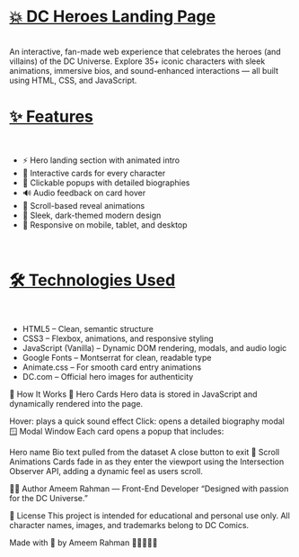 <h1><u>💥 DC Heroes Landing Page</u></h1>
<br>
An interactive, fan-made web experience that celebrates the heroes (and villains) of the DC Universe. Explore 35+ iconic characters with sleek animations, immersive bios, and sound-enhanced interactions — all built using HTML, CSS, and JavaScript.
<br>
<h1><u>✨ Features</u></h1>
<br>
<div>
  <ul>
    <li>⚡ Hero landing section with animated intro</li>
    <li>🎴 Interactive cards for every character</li>
    <li>📜 Clickable popups with detailed biographies</li>
    <li>🔊 Audio feedback on card hover</li>
    <li>🔄 Scroll-based reveal animations</li>
    <li>🎨 Sleek, dark-themed modern design</li>
    <li>📱 Responsive on mobile, tablet, and desktop</li>
  </ul>
</div>
<br>
<h1><u>🛠️ Technologies Used</u></h1>
<br>
<div>
  <ul>
    <li>HTML5 – Clean, semantic structure</li>
    <li>CSS3 – Flexbox, animations, and responsive styling</li>
    <li>JavaScript (Vanilla) – Dynamic DOM rendering, modals, and audio logic</li>
    <li>Google Fonts – Montserrat for clean, readable type</li>
    <li>Animate.css – For smooth card entry animations</li>
    <li>DC.com – Official hero images for authenticity</li>
  </ul>
</div>












🧩 How It Works
🦸 Hero Cards
Hero data is stored in JavaScript and dynamically rendered into the page.

Hover: plays a quick sound effect
Click: opens a detailed biography modal
🪟 Modal Window
Each card opens a popup that includes:

Hero name
Bio text pulled from the dataset
A close button to exit
👀 Scroll Animations
Cards fade in as they enter the viewport using the Intersection Observer API, adding a dynamic feel as users scroll.

👨‍💻 Author
Ameem Rahman — Front-End Developer
“Designed with passion for the DC Universe.”

📜 License
This project is intended for educational and personal use only.
All character names, images, and trademarks belong to DC Comics.

Made with 💙 by Ameem Rahman 🦇🦸‍♀️🦸‍♂️
